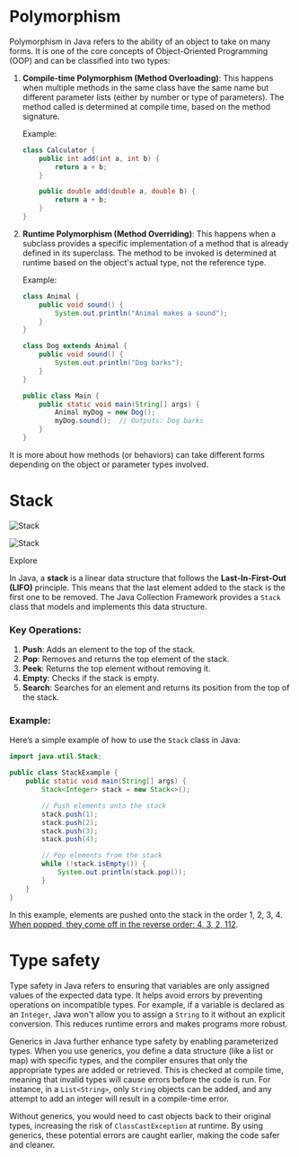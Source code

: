 
# Polymorphism 

Polymorphism in Java refers to the ability of an object to take on many forms. It is one of the core concepts of Object-Oriented Programming (OOP) and can be classified into two types:

1. **Compile-time Polymorphism (Method Overloading)**: This happens when multiple methods in the same class have the same name but different parameter lists (either by number or type of parameters). The method called is determined at compile time, based on the method signature.

   Example:
   ```java
   class Calculator {
       public int add(int a, int b) {
           return a + b;
       }

       public double add(double a, double b) {
           return a + b;
       }
   }
   ```

2. **Runtime Polymorphism (Method Overriding)**: This happens when a subclass provides a specific implementation of a method that is already defined in its superclass. The method to be invoked is determined at runtime based on the object's actual type, not the reference type.

   Example:
   ```java
   class Animal {
       public void sound() {
           System.out.println("Animal makes a sound");
       }
   }

   class Dog extends Animal {
       public void sound() {
           System.out.println("Dog barks");
       }
   }

   public class Main {
       public static void main(String[] args) {
           Animal myDog = new Dog();
           myDog.sound();  // Outputs: Dog barks
       }
   }
   ```

 It is more about how methods (or behaviors) can take different forms depending on the object or parameter types involved.

# Stack

![Stack](https://www.bing.com/th?id=OSK.9df31ddf0707c682bad1bc4fbc8aa793&pid=cdx&w=320&h=189&c=7&rs=1)

![Stack](https://www.bing.com/th?id=OSK.9df31ddf0707c682bad1bc4fbc8aa793&pid=cdx&w=140&h=189&c=7)

Explore

In Java, a **stack** is a linear data structure that follows the **Last-In-First-Out (LIFO)** principle. This means that the last element added to the stack is the first one to be removed. The Java Collection Framework provides a `Stack` class that models and implements this data structure.

### Key Operations:

1. **Push**: Adds an element to the top of the stack.
2. **Pop**: Removes and returns the top element of the stack.
3. **Peek**: Returns the top element without removing it.
4. **Empty**: Checks if the stack is empty.
5. **Search**: Searches for an element and returns its position from the top of the stack.

### Example:

Here’s a simple example of how to use the `Stack` class in Java:

```java
import java.util.Stack;

public class StackExample {
    public static void main(String[] args) {
        Stack<Integer> stack = new Stack<>();

        // Push elements onto the stack
        stack.push(1);
        stack.push(2);
        stack.push(3);
        stack.push(4);

        // Pop elements from the stack
        while (!stack.isEmpty()) {
            System.out.println(stack.pop());
        }
    }
}
```

In this example, elements are pushed onto the stack in the order 1, 2, 3, 4. [When popped, they come off in the reverse order: 4, 3, 2, 1](https://www.geeksforgeeks.org/stack-class-in-java/)[1](https://www.geeksforgeeks.org/stack-class-in-java/)[2](https://www.javatpoint.com/java-stack).

# Type safety

Type safety in Java refers to ensuring that variables are only assigned values of the expected data type. It helps avoid errors by preventing operations on incompatible types. For example, if a variable is declared as an `Integer`, Java won't allow you to assign a `String` to it without an explicit conversion. This reduces runtime errors and makes programs more robust.

Generics in Java further enhance type safety by enabling parameterized types. When you use generics, you define a data structure (like a list or map) with specific types, and the compiler ensures that only the appropriate types are added or retrieved. This is checked at compile time, meaning that invalid types will cause errors before the code is run. For instance, in a `List<String>`, only `String` objects can be added, and any attempt to add an integer will result in a compile-time error.

Without generics, you would need to cast objects back to their original types, increasing the risk of `ClassCastException` at runtime. By using generics, these potential errors are caught earlier, making the code safer and cleaner.